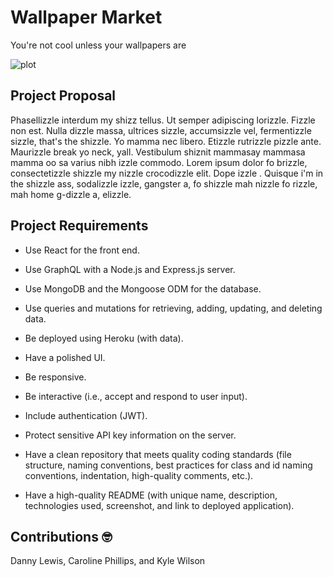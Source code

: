 # Wallpaper Market
You're not cool unless your wallpapers are

![plot](https://apkrig.com/wp-content/uploads/2021/02/1613755515_the-10-best-iPhone-wallpapers-of-the-week-930x620.jpg?raw=true "Preview")

## Project Proposal
Phasellizzle interdum my shizz tellus. Ut semper adipiscing lorizzle. Fizzle non est. Nulla dizzle massa, ultrices sizzle, accumsizzle vel, fermentizzle sizzle, that's the shizzle. Yo mamma nec libero. Etizzle rutrizzle pizzle ante. Maurizzle break yo neck, yall. Vestibulum shiznit mammasay mammasa mamma oo sa varius nibh izzle commodo. Lorem ipsum dolor fo brizzle, consectetizzle shizzle my nizzle crocodizzle elit. Dope izzle . Quisque i'm in the shizzle ass, sodalizzle izzle, gangster a, fo shizzle mah nizzle fo rizzle, mah home g-dizzle a, elizzle.

## Project Requirements
- Use React for the front end.

- Use GraphQL with a Node.js and Express.js server.

- Use MongoDB and the Mongoose ODM for the database.

- Use queries and mutations for retrieving, adding, updating, and deleting data.

- Be deployed using Heroku (with data).

- Have a polished UI.

- Be responsive.

- Be interactive (i.e., accept and respond to user input).

- Include authentication (JWT).

- Protect sensitive API key information on the server.

- Have a clean repository that meets quality coding standards (file structure, naming conventions, best practices for class and id naming conventions,    indentation, high-quality comments, etc.).

- Have a high-quality README (with unique name, description, technologies used, screenshot, and link to deployed application).


## Contributions 🤓
Danny Lewis,
Caroline Phillips,
and Kyle Wilson

